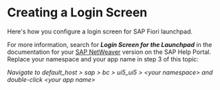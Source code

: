 <!-- loioa773d42cede148379c577e2da3156711 -->

# Creating a Login Screen

Here's how you configure a login screen for SAP Fiori launchpad.

For more information, search for ***Login Screen for the Launchpad*** in the documentation for your [SAP NetWeaver](https://help.sap.com/viewer/p/SAP_NETWEAVER) version on the SAP Help Portal. Replace your namespace and your app name in step 3 of this topic:

*Navigate to *default\_host* \> *sap* \> *bc* \> *ui5\_ui5* \> *<your namespace\>* and double-click *<your app name\>**


